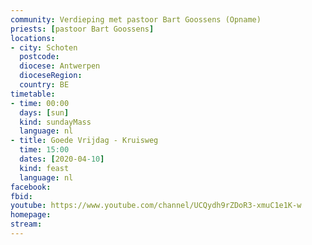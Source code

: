 ```yaml
---
community: Verdieping met pastoor Bart Goossens (Opname)
priests: [pastoor Bart Goossens]
locations:
- city: Schoten
  postcode:
  diocese: Antwerpen
  dioceseRegion:
  country: BE
timetable:
- time: 00:00
  days: [sun]
  kind: sundayMass
  language: nl
- title: Goede Vrijdag - Kruisweg
  time: 15:00
  dates: [2020-04-10]
  kind: feast
  language: nl 
facebook:
fbid:
youtube: https://www.youtube.com/channel/UCQydh9rZDoR3-xmuC1e1K-w
homepage:
stream:
---
```

